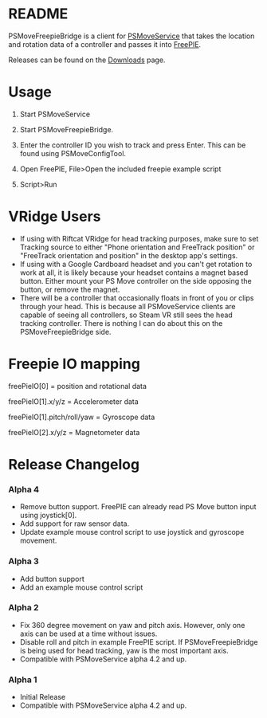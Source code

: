 # README #

PSMoveFreepieBridge is a client for [PSMoveService](https://github.com/cboulay/PSMoveService) that takes the location and rotation data of a controller and passes it into [FreePIE](https://andersmalmgren.github.io/FreePIE/).

Releases can be found on the [Downloads](https://bitbucket.org/hawkinse/psmovefreepiebridge/downloads) page.

# Usage #
1. Start PSMoveService

2. Start PSMoveFreepieBridge.

3. Enter the controller ID you wish to track and press Enter. This can be found using PSMoveConfigTool.

4. Open FreePIE, File>Open the included freepie example script

5. Script>Run

# VRidge Users #
* If using with Riftcat VRidge for head tracking purposes, make sure to set Tracking source to either "Phone orientation and FreeTrack position" or "FreeTrack orientation and position" in the desktop app's settings. 
* If using with a Google Cardboard headset and you can't get rotation to work at all, it is likely because your headset contains a magnet based button. Either mount your PS Move controller on the side opposing the button, or remove the magnet.
* There will be a controller that occasionally floats in front of you or clips through your head. This is because all PSMoveService clients are capable of seeing all controllers, so Steam VR still sees the head tracking controller. There is nothing I can do about this on the PSMoveFreepieBridge side.

# Freepie IO mapping #

freePieIO[0] = position and rotational data

freePieIO[1].x/y/z = Accelerometer data

freePieIO[1].pitch/roll/yaw = Gyroscope data

freePieIO[2].x/y/z = Magnetometer data

# Release Changelog #

### Alpha 4 ###
* Remove button support. FreePIE can already read PS Move button input using joystick[0].
* Add support for raw sensor data.
* Update example mouse control script to use joystick and gyroscope movement.

### Alpha 3 ###
* Add button support
* Add an example mouse control script

### Alpha 2 ###
* Fix 360 degree movement on yaw and pitch axis. However, only one axis can be used at a time without issues.
* Disable roll and pitch in example FreePIE script. If PSMoveFreepieBridge is being used for head tracking, yaw is the most important axis.
* Compatible with PSMoveService alpha 4.2 and up.

### Alpha 1 ###
* Initial Release
* Compatible with PSMoveService alpha 4.2 and up.